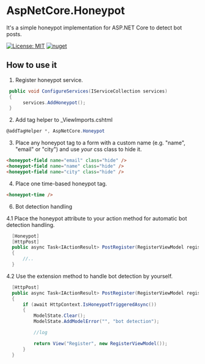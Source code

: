 # AspNetCore.Honeypot

It's a simple honeypot implementation for ASP.NET Core to detect bot posts.
  
[![License: MIT](https://img.shields.io/badge/License-MIT-yellow.svg?style=flat-square)](https://opensource.org/licenses/MIT)
[![nuget](https://img.shields.io/nuget/v/AspNetCore.Honeypot.svg)](https://www.nuget.org/packages/AspNetCore.Honeypot)
  
## How to use it ##

1. Register honeypot service.

```cs
 public void ConfigureServices(IServiceCollection services)
 {
      services.AddHoneypot();
 }
```

2. Add tag helper to _ViewImports.cshtml

```cs
@addTagHelper *, AspNetCore.Honeypot
```

3. Place any honeypot tag to a form with a custom name (e.g. "name", "email" or "city") and use *your* css class to hide it.

```html
<honeypot-field name="email" class="hide" />
<honeypot-field name="name" class="hide" />
<honeypot-field name="city" class="hide" />
```

4. Place one time-based honeypot tag. 
```html
<honeypot-time />
```

6. Bot detection handling

4.1 Place the honeypot attribute to your action method for automatic bot detection handling.

```cs
  [Honeypot]
  [HttpPost]
  public async Task<IActionResult> PostRegister(RegisterViewModel registerData)
  {
      //..
  }
```

4.2 Use the extension method to handle bot detection by yourself.
```cs
  [HttpPost]
  public async Task<IActionResult> PostRegister(RegisterViewModel registerData)
  {
      if (await HttpContext.IsHoneypotTriggeredAsync())
      {
          ModelState.Clear();
          ModelState.AddModelError("", "bot detection");

          //log

          return View("Register", new RegisterViewModel());
      }
  }
```


